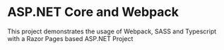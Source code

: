 # ASP.NET Core and Webpack
This project demonstrates the usage of Webpack, SASS and Typescript with a Razor Pages based ASP.NET Project
